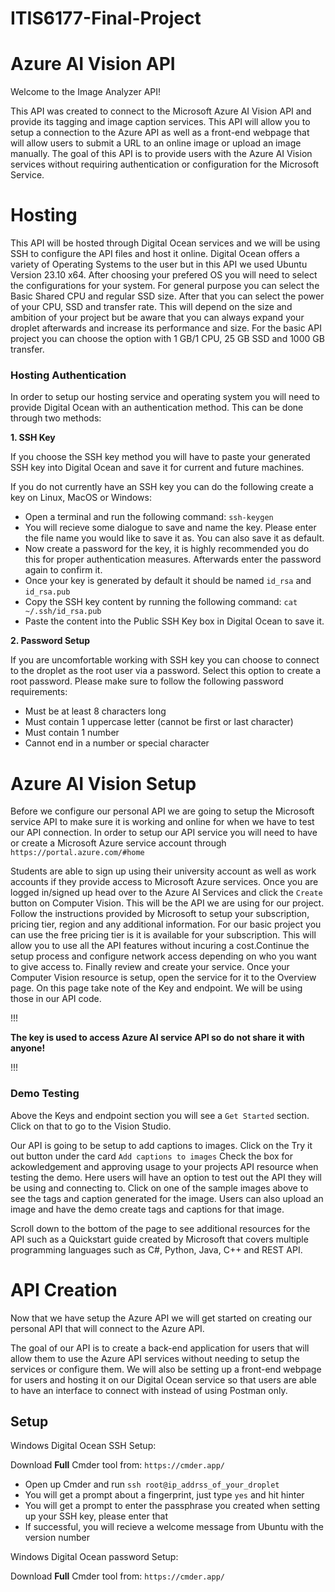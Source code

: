 # ITIS6177-Final-Project

# Azure AI Vision API

Welcome to the Image Analyzer API! 

This API was created to connect to the Microsoft Azure AI Vision API and provide its tagging and image caption services. This API will allow you to setup a connection to the Azure  API as well as a front-end webpage that will allow users to submit a URL to an online image or upload an image manually.
The goal of this API is to provide users with the Azure AI Vision services without requiring authentication or configuration for the Microsoft Service.
# Hosting
This API will be hosted through Digital Ocean services and we will be using SSH to configure the API files and host it online. Digital Ocean offers a variety of Operating Systems to the user but in this API we used Ubuntu Version 23.10 x64. After choosing your prefered OS you will need to select the configurations for your system. For general purpose you can select the Basic Shared CPU and regular SSD size. After that you can select the power of your CPU, SSD and transfer rate. This will depend on the size and ambition of your project but be aware that you can always expand your droplet afterwards and increase its performance and size. For the basic API project you can choose the option with 1 GB/1 CPU, 25 GB SSD and 1000 GB transfer.
### Hosting Authentication
In order to setup our hosting service and operating system you will need to provide Digital Ocean with an authentication method. This can be done through two methods:

**1. SSH Key**
   
   If you choose the SSH key method you will have to paste your generated SSH key into Digital Ocean and save it for current and future machines.

   If you do not currently have an SSH key you can do the following create a key on Linux, MacOS or Windows:

  * Open a terminal and run the following command: ```ssh-keygen```
  * You will recieve some dialogue to save and name the key. Please enter the file name you would like to save it as. You can also save it as default.
  * Now create a password for the key, it is highly recommended you do this for proper authentication measures. Afterwards enter the password again to confirm it.
  * Once your key is generated by default it should be named ```id_rsa``` and ```id_rsa.pub```
  * Copy the SSH key content by running the following command: ```cat ~/.ssh/id_rsa.pub```
  * Paste the content into the Public SSH Key box in Digital Ocean to save it.
   
**2. Password Setup**

If you are uncomfortable working with SSH key you can choose to connect to the droplet as the root user via a password. Select this option to create a root password. Please make sure to follow the following password  requirements:

  * Must be at least 8 characters long
  * Must contain 1 uppercase letter (cannot be first or last character)
  * Must contain 1 number
  * Cannot end in a number or special character

# Azure AI Vision Setup

Before we configure our personal API we are going to setup the Microsoft service API to make sure it is working and online for when we have to test our API connection. In order to setup our API service you will need to have or create a Microsoft Azure service account through ```https://portal.azure.com/#home```

Students are able to sign up using their university account as well as work accounts if they provide access to Microsoft Azure services. Once you are logged in/signed up head over to the Azure AI Services and click the ```Create``` button on Computer Vision. This will be the API we are using for our project. Follow the instructions provided by Microsoft to setup your subscription, pricing tier, region and any additional information. For our basic project you can use the free pricing tier is it is available for your subscription. This will allow you to use all the API features without incuring a cost.Continue the setup process and configure network access depending on who you want to give access to. Finally review and create your service.
Once your Computer Vision resource is setup, open the service for it to the Overview page. On this page take note of the Key and endpoint. We will be using those in our API code.

!!!

**The key is used to access Azure AI service API so do not share it with anyone!**

!!!

### Demo Testing

Above the Keys and endpoint section you will see a ```Get Started``` section. Click on that to go to the Vision Studio.

Our API is going to be setup to add captions to images. Click on the Try it out button under the card ```Add captions to images```
Check the box for ackowledgement and approving usage to your projects API resource when testing the demo. Here users will have an option to test out the API they will be using and connecting to. Click on one of the sample images above to see the tags and caption generated for the image. Users can also upload an image and have the demo create tags and captions for that image.

Scroll down to the bottom of the page to see additional resources for the API such as a Quickstart guide created by Microsoft that covers multiple programming languages such as C#, Python, Java, C++ and REST API.

# API Creation

Now that we have setup the Azure API we will get started on creating our personal API that will connect to the Azure API.

The goal of our API is to create a back-end application for users that will allow them to use the Azure API services without needing to setup the services or configure them. We will also be setting up a front-end webpage for users and hosting it on our Digital Ocean service so that users are able to have an interface to connect with instead of using Postman only.

## Setup

Windows Digital Ocean SSH Setup:

Download **Full** Cmder tool from: ```https://cmder.app/```

* Open up Cmder and run ```ssh root@ip_addrss_of_your_droplet```
* You will get a prompt about a fingerprint, just type ```yes``` and hit hinter
* You will get a prompt to enter the passphrase you created when setting up your SSH key, please enter that
* If successful, you will recieve a welcome message from Ubuntu with the version number

Windows Digital Ocean password Setup:

Download **Full** Cmder tool from: ```https://cmder.app/```



